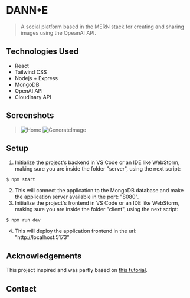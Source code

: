 # DANN•E
> A social platform based in the MERN stack for creating and sharing images using the OpeanAI API. 


## Technologies Used
- React
- Tailwind CSS
- Nodejs + Express
- MongoDB
- OpenAI API
- Cloudinary API


## Screenshots
>![Home](https://user-images.githubusercontent.com/17164361/218277258-2172a548-b3b8-40c9-8b64-5f5d78776999.png)
>![GenerateImage](https://user-images.githubusercontent.com/17164361/218277260-68f8d455-4830-407c-8fda-850ebc7cb5eb.png)


## Setup
1. Initialize the project's backend in VS Code or an IDE like WebStorm, making sure you are inside the folder "server", using the next script:
```
$ npm start
```
2. This will connect the application to the MongoDB database and make the application server available in the port: "8080".
3. Initialize the project's frontend in VS Code or an IDE like WebStorm, making sure you are inside the folder "client", using the next script:
```
$ npm run dev
```
4. This will deploy the application frontend in the url: "http://localhost:5173"


## Acknowledgements
This project inspired and was partly based on [this tutorial](https://www.youtube.com/watch?v=EyIvuigqDoA&t=5390s).


## Contact
